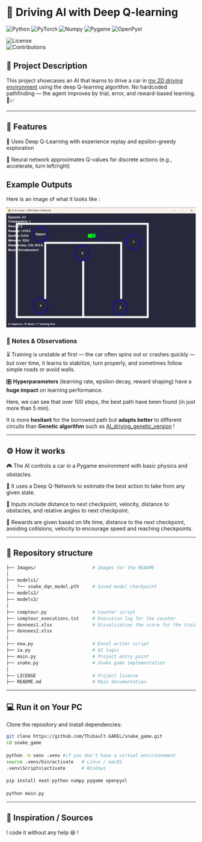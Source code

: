 # 🚗 Driving AI with Deep Q-learning

![Python](https://img.shields.io/badge/python-3.9%2B-blue.svg)
![PyTorch](https://img.shields.io/badge/pytorch-2.7.1%2Bcu118-red.svg)
![Numpy](https://img.shields.io/badge/Numpy-2.2.6-red.svg)
![Pygame](https://img.shields.io/badge/Pygame-2.6.1-red.svg)
![OpenPyxl](https://img.shields.io/badge/OpenPyxl-3.1.5-red.svg)  

![License](https://img.shields.io/badge/license-MIT-green.svg)  
![Contributions](https://img.shields.io/badge/contributions-welcome-orange.svg)  

## 📝 Project Description 
This project showcases an AI that learns to drive a car in [my 2D driving environment](https://github.com/Thibault-GAREL/driving_game) using the deep Q-learning algorithm. No hardcoded pathfinding — the agent improves by trial, error, and reward-based learning. 🧠📈


---

## 🚀 Features
  🤖 Uses Deep Q-Learning with experience replay and epsilon-greedy exploration

  🧱 Neural network approximates Q-values for discrete actions (e.g., accelerate, turn left/right)


## Example Outputs
Here is an image of what it looks like :

![Image_cars](Images/Img_car.png)


### 📝 Notes & Observations
⏳ Training is unstable at first — the car often spins out or crashes quickly — but over time, it learns to stabilize, turn properly, and sometimes follow simple roads or avoid walls.

🎛️ **Hyperparameters** (learning rate, epsilon decay, reward shaping) have a **huge impact** on learning performance.

Here, we can see that over 100 steps, the best path have been found (in just more than 5 min).

It is more **hesitant** for the borrowed path but **adapts better** to different circuits than **Genetic algorithm** such as [AI_driving_genetic_version](https://github.com/Thibault-GAREL/AI_driving_genetic_version) !

---

## ⚙️ How it works
🎮 The AI controls a car in a Pygame environment with basic physics and obstacles.

🧠 It uses a Deep Q-Network to estimate the best action to take from any given state.

🧾 Inputs include distance to next checkpoint, velocity, distance to obstacles, and relative angles to next checkpoint.

🎯 Rewards are given based on life time, distance to the next checkpoint, avoiding collisions, velocity to encourage speed and reaching checkpoints.

---

## 📂 Repository structure  
```bash
├── Images/                     # Images for the README
│
├── models1/                    
│   └── snake_dqn_model.pth     # Saved model checkpoint
├── models2/                    
├── models3/                    
│
├── compteur.py                 # Counter script
├── compteur_executions.txt     # Execution log for the counter
├── donnees1.xlsx               # Visualization the score for the training
├── donnees2.xlsx
│
├── exw.py                      # Excel writer script
├── ia.py                       # AI logic
├── main.py                     # Project entry point
├── snake.py                    # Snake game implementation
│
├── LICENSE                     # Project license
├── README.md                   # Main documentation
```

---

## 💻 Run it on Your PC  
Clone the repository and install dependencies:  
```bash
git clone https://github.com/Thibault-GAREL/snake_game.git
cd snake_game

python -m venv .venv #if you don't have a virtual environnement
source .venv/bin/activate   # Linux / macOS
.venv\Scripts\activate      # Windows

pip install neat-python numpy pygame openpyxl

python main.py
```
---

## 📖 Inspiration / Sources  
I code it without any help 😆 !






